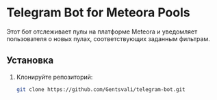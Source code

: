 # Telegram Bot for Meteora Pools

Этот бот отслеживает пулы на платформе Meteora и уведомляет пользователя о новых пулах, соответствующих заданным фильтрам.

## Установка

1. Клонируйте репозиторий:
   ```bash
   git clone https://github.com/Gentsvali/telegram-bot.git
